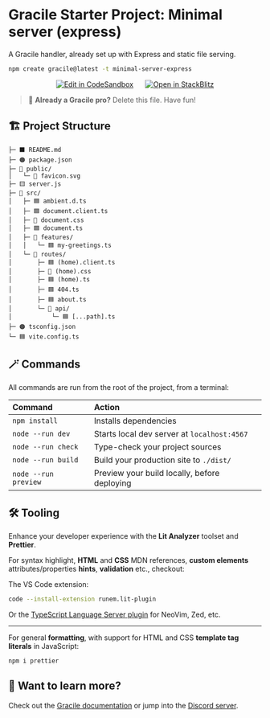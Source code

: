 # Gracile Starter Project: Minimal server (express)

A Gracile handler, already set up with Express and static file serving.

```sh
npm create gracile@latest -t minimal-server-express
```

<div align="center">

[![Edit in CodeSandbox](https://codesandbox.io/static/img/play-codesandbox.svg)](https://codesandbox.io/s/github/gracile-web/starter-projects/tree/main/templates/minimal-server-express?embed=1)
&nbsp;&nbsp;&nbsp;&nbsp;
[![Open in StackBlitz](https://developer.stackblitz.com/img/open_in_stackblitz.svg)](https://stackblitz.com/github/gracile-web/starter-projects/tree/main/templates/minimal-server-express)

</div>

<div class="git-only">

> 🧚 **Already a Gracile pro?** Delete this file. Have fun!

</div>

## 🏗️ Project Structure

```text
├─ ⬛️ README.md
├─ 🟠 package.json
├─ 📂 public/
│   └─ 🔶 favicon.svg
├─ 🟨 server.js
├─ 📂 src/
│   ├─ 🟦 ambient.d.ts
│   ├─ 🟦 document.client.ts
│   ├─ 🔷 document.css
│   ├─ 🟦 document.ts
│   ├─ 📂 features/
│   │   └─ 🟦 my-greetings.ts
│   └─ 📂 routes/
│       ├─ 🟦 (home).client.ts
│       ├─ 🔷 (home).css
│       ├─ 🟦 (home).ts
│       ├─ 🟦 404.ts
│       ├─ 🟦 about.ts
│       └─ 📂 api/
│           └─ 🟦 [...path].ts
├─ 🟠 tsconfig.json
└─ 🟦 vite.config.ts
```

## 🪄 Commands

All commands are run from the root of the project, from a terminal:

| Command              | Action                                       |
| :------------------- | :------------------------------------------- |
| `npm install`        | Installs dependencies                        |
| `node --run dev`     | Starts local dev server at `localhost:4567`  |
| `node --run check`   | Type-check your project sources              |
| `node --run build`   | Build your production site to `./dist/`      |
| `node --run preview` | Preview your build locally, before deploying |

## 🛠️ Tooling

Enhance your developer experience with the **Lit Analyzer** toolset and
**Prettier**.

For syntax highlight, **HTML** and **CSS** MDN references, **custom elements**
attributes/properties **hints**, **validation** etc., checkout:

The VS Code extension:

```sh
code --install-extension runem.lit-plugin
```

Or the [TypeScript Language Server plugin](https://github.com/runem/lit-analyzer/tree/master/packages/ts-lit-plugin#-installation)
for NeoVim, Zed, etc.

---

For general **formatting**,
with support for HTML and CSS **template tag literals** in JavaScript:

```sh
npm i prettier
```

## 🧠 Want to learn more?

Check out the [Gracile documentation](https://gracile.js.org) or
jump into the [Discord server](https://gracile.js.org/chat/).

